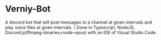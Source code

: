 # Verniy-Bot

A discord bot that will post messages to a channel at given intervals and play voice files at given intervals. \\
Done in Typescript, NodeJS, Discord.js(ffmpeg-binaries+node-opus) with an IDE of Visual Studio Code.
